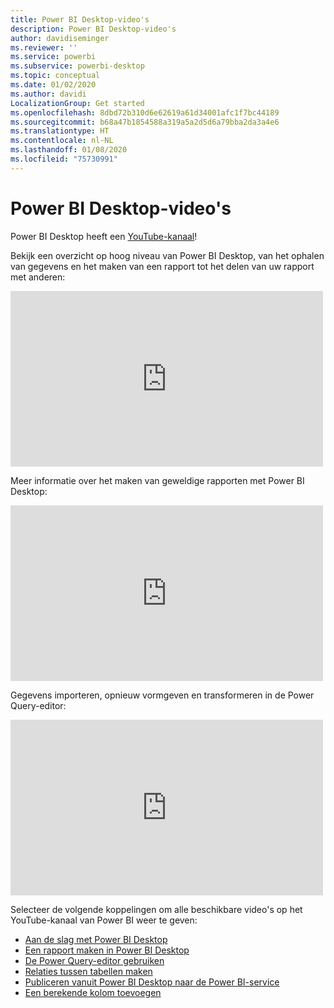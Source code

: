 ```yaml
---
title: Power BI Desktop-video's
description: Power BI Desktop-video's
author: davidiseminger
ms.reviewer: ''
ms.service: powerbi
ms.subservice: powerbi-desktop
ms.topic: conceptual
ms.date: 01/02/2020
ms.author: davidi
LocalizationGroup: Get started
ms.openlocfilehash: 8dbd72b310d6e62619a61d34001afc1f7bc44189
ms.sourcegitcommit: b68a47b1854588a319a5a2d5d6a79bba2da3a4e6
ms.translationtype: HT
ms.contentlocale: nl-NL
ms.lasthandoff: 01/08/2020
ms.locfileid: "75730991"
---
```

# <a name="power-bi-desktop-videos"></a>Power BI Desktop-video's

Power BI Desktop heeft een [YouTube-kanaal](https://www.youtube.com/playlist?list=PL1N57mwBHtN2q1WbU5O29rrn_A0lkVv9p)!

Bekijk een overzicht op hoog niveau van Power BI Desktop, van het ophalen van gegevens en het maken van een rapport tot het delen van uw rapport met anderen: 

<iframe width="500" height="281" src="https://www.youtube.com/embed/Qgam9M8I0xA" frameborder="0" allowfullscreen></iframe>

Meer informatie over het maken van geweldige rapporten met Power BI Desktop:

<iframe width="500" height="281" src="https://www.youtube.com/embed/IMAsitQ2cAc" frameborder="0" allowfullscreen></iframe> 

Gegevens importeren, opnieuw vormgeven en transformeren in de Power Query-editor:

<iframe width="500" height="281" src="https://www.youtube.com/embed/ByIUx-HmQbw" frameborder="0" allowfullscreen></iframe> 

Selecteer de volgende koppelingen om alle beschikbare video's op het YouTube-kanaal van Power BI weer te geven:

- [Aan de slag met Power BI Desktop](https://www.youtube.com/watch?v=Qgam9M8I0xA)
- [Een rapport maken in Power BI Desktop](https://www.youtube.com/watch?v=IMAsitQ2cAc)
- [De Power Query-editor gebruiken](https://www.youtube.com/watch?v=ByIUx-HmQbw)
- [Relaties tussen tabellen maken](https://www.youtube.com/watch?v=fVW4MCr0APA)
- [Publiceren vanuit Power BI Desktop naar de Power BI-service](https://www.youtube.com/watch?v=ObwsFdC9e94)
- [Een berekende kolom toevoegen](https://www.youtube.com/watch?v=62mLfiNcqVM)
